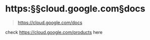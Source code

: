 
# https:§§cloud.google.com§docs

> https://cloud.google.com/docs

check
https://cloud.google.com/products
here
